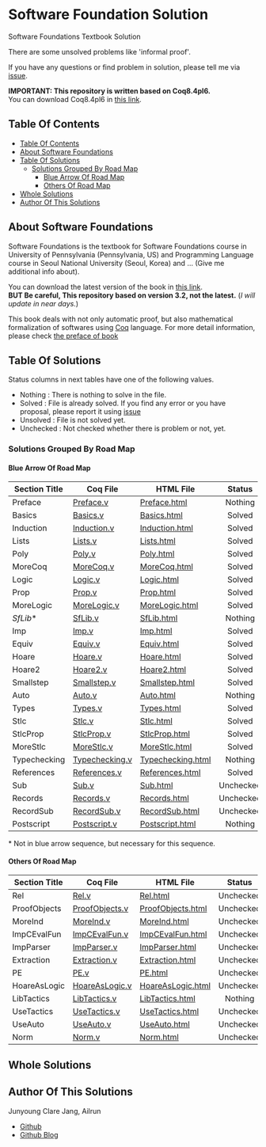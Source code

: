# Software Foundation Solution

Software Foundations Textbook Solution

There are some unsolved problems like 'informal proof'.

If you have any questions or find problem in solution, please tell me via [issue](https://github.com/Ailrun/software_foundations_solution/issue).

**IMPORTANT: This repository is written based on Coq8.4pl6.**  
You can download Coq8.4pl6 in [this link](https://coq.inria.fr/coq-84).

## Table Of Contents

- [Table Of Contents](#table-of-contents)
- [About Software Foundations](#about-software-foundations)
- [Table Of Solutions](#table-of-solutions)
  - [Solutions Grouped By Road Map](#solutions-grouped-by-road-map)
    - [Blue Arrow Of Road Map](#blue-arrow-of-road-map)
    - [Others Of Road Map](#others-of-road-map)
- [Whole Solutions](#whole-solutions)
- [Author Of This Solutions](#author-of-this-solutions)

## About Software Foundations

Software Foundations is the textbook for Software Foundations course in University of Pennsylvania (Pennsylvania, US) and Programming Language course in Seoul National University (Seoul, Korea) and ... (Give me additional info about).

You can download the latest version of the book in [this link](https://www.cis.upenn.edu/~bcpierce/sf/current/index.html).  
**BUT Be careful, This repository based on version 3.2, not the latest.** (*I will update in near days.*)

This book deals with not only automatic proof, but also mathematical formalization of softwares using [Coq](https://coq.inria.fr/) language. For more detail information, please check [the preface of book](https://www.cis.upenn.edu/~bcpierce/sf/current/Preface.html)

## Table Of Solutions

Status columns in next tables have one of the following values.
- Nothing : There is nothing to solve in the file.
- Solved : File is already solved. If you find any error or you have proposal, please report it using [issue](https://github.com/Ailrun/software_foundations_solution/issue)
- Unsolved : File is not solved yet.
- Unchecked : Not checked whether there is problem or not, yet.

### Solutions Grouped By Road Map

#### Blue Arrow Of Road Map

| Section Title   | Coq File                           | HTML File                                | Status    | Updated at |
|-----------------|------------------------------------|------------------------------------------|:---------:|-----------:|
| Preface         | [Preface.v](./book/Preface.v)            | [Preface.html](./book/Preface.html)           | Nothing   | 2016/06/10 |
| Basics          | [Basics.v](./book/Basics.v)             | [Basics.html](./book/Basics.html)             | Solved    | 2016/06/10 |
| Induction       | [Induction.v](./book/Induction.v)       | [Induction.html](./book/Induction.html)       | Solved    | 2016/06/10 |
| Lists           | [Lists.v](./book/Lists.v)               | [Lists.html](./book/Lists.html)               | Solved    | 2016/06/10 |
| Poly            | [Poly.v](./book/Poly.v)                 | [Poly.html](./book/Poly.html)                 | Solved    | 2016/06/11 |
| MoreCoq         | [MoreCoq.v](./book/MoreCoq.v)           | [MoreCoq.html](./book/MoreCoq.html)           | Solved    | 2016/06/11 |
| Logic           | [Logic.v](./book/Logic.v)               | [Logic.html](./book/Logic.html)               | Solved    | 2016/06/11 |
| Prop            | [Prop.v](./book/Prop.v)                 | [Prop.html](./book/Prop.html)                 | Solved    | 2016/06/12 |
| MoreLogic       | [MoreLogic.v](./book/MoreLogic.v)       | [MoreLogic.html](./book/MoreLogic.html)       | Solved    | 2016/06/13 |
| *SfLib*&#42;    | [SfLib.v](./book/SfLib.v)               | [SfLib.html](./book/SfLib.html)               | Nothing   | 2016/06/10 |
| Imp             | [Imp.v](./book/Imp.v)                   | [Imp.html](./book/Imp.html)                   | Solved    | 2016/06/13 |
| Equiv           | [Equiv.v](./book/Equiv.v)               | [Equiv.html](./book/Equiv.html)               | Solved    | 2016/06/13 |
| Hoare           | [Hoare.v](./book/Hoare.v)               | [Hoare.html](./book/Hoare.html)               | Solved    | 2016/06/14 |
| Hoare2          | [Hoare2.v](./book/Hoare2.v)             | [Hoare2.html](./book/Hoare2.html)             | Solved    | 2016/06/14 |
| Smallstep       | [Smallstep.v](./book/Smallstep.v)       | [Smallstep.html](./book/Smallstep.html)       | Solved    | 2016/06/15 |
| Auto            | [Auto.v](./book/Auto.v)                 | [Auto.html](./book/Auto.html)                 | Nothing   | 2016/06/10 |
| Types           | [Types.v](./book/Types.v)               | [Types.html](./book/Types.html)               | Solved    | 2016/06/15 |
| Stlc            | [Stlc.v](./book/Stlc.v)                 | [Stlc.html](./book/Stlc.html)                 | Solved    | 2016/06/15 |
| StlcProp        | [StlcProp.v](./book/StlcProp.v)         | [StlcProp.html](./book/StlcProp.html)         | Solved    | 2016/06/15 |
| MoreStlc        | [MoreStlc.v](./book/MoreStlc.v)         | [MoreStlc.html](./book/MoreStlc.html)         | Solved   | 2016/06/18 |
| Typechecking    | [Typechecking.v](./book/TypeChecking.v) | [Typechecking.html](./book/Typechecking.html) | Nothing | 2016/06/10 |
| References      | [References.v](./book/References.v)     | [References.html](./book/References.html)     | Solved | 2016/06/20 |
| Sub             | [Sub.v](./book/Sub.v)                   | [Sub.html](./book/Sub.html)                   | Unchecked | 2016/06/10 |
| Records         | [Records.v](./book/Records.v)           | [Records.html](./book/Records.html)           | Unchecked | 2016/06/10 |
| RecordSub       | [RecordSub.v](./book/RecordSub.v)       | [RecordSub.html](./book/RecordSub.html)       | Unchecked | 2016/06/10 |
| Postscript      | [Postscript.v](./book/Postscript.v)     | [Postscript.html](./book/Postscript.html)     | Nothing   | 2016/06/10 |

&#42; Not in blue arrow sequence, but necessary for this sequence.

#### Others Of Road Map

| Section Title   | Coq File                           | HTML File                                | Status    | Updated at |
|-----------------|------------------------------------|------------------------------------------|:---------:|-----------:|
| Rel             | [Rel.v](./book/Rel.v)                   | [Rel.html](./book/Rel.html)                   | Unchecked | 2016/06/10 |
| ProofObjects    | [ProofObjects.v](./book/ProofObjects.v) | [ProofObjects.html](./book/ProofObjects.html) | Unchecked | 2016/06/10 |
| MoreInd         | [MoreInd.v](./book/MoreInd.v)           | [MoreInd.html](./book/MoreInd.html)           | Unchecked | 2016/06/10 |
| ImpCEvalFun     | [ImpCEvalFun.v](./book/ImpCEvalFun.v)   | [ImpCEvalFun.html](./book/ImpCEvalFun.html)   | Unchecked | 2016/06/10 |
| ImpParser       | [ImpParser.v](./book/ImpParser.v)       | [ImpParser.html](./book/ImpParser.html)       | Unchecked | 2016/06/10 |
| Extraction      | [Extraction.v](./book/Extraction.v)     | [Extraction.html](./book/Extraction.html)     | Unchecked | 2016/06/10 |
| PE              | [PE.v](./book/PE.v)                     | [PE.html](./book/PE.html)                     | Unchecked | 2016/06/10 |
| HoareAsLogic    | [HoareAsLogic.v](./book/HoareAsLogic.v) | [HoareAsLogic.html](./book/HoareAsLogic.html) | Unchecked | 2016/06/10 |
| LibTactics      | [LibTactics.v](./book/LibTactics.v)     | [LibTactics.html](./book/LibTactics.html)     | Nothing   | 2016/06/10 |
| UseTactics      | [UseTactics.v](./book/UseTactics.v)     | [UseTactics.html](./book/UseTactics.html)     | Unchecked | 2016/06/10 |
| UseAuto         | [UseAuto.v](./book/UseAuto.v)           | [UseAuto.html](./book/UseAuto.html)           | Unchecked | 2016/06/10 |
| Norm            | [Norm.v](./book/Norm.v)                 | [Norm.html](./book/Norm.html)                   | Unchecked | 2016/06/10 |

## Whole Solutions

## Author Of This Solutions

Junyoung Clare Jang, Ailrun
- [Github](https://github.com/Ailrun)
- [Github Blog](https://ailrun.github.io/)
